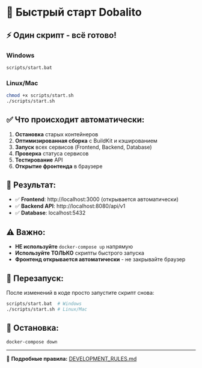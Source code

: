 # 🚀 Быстрый старт Dobalito

## ⚡ Один скрипт - всё готово!

### Windows
```bash
scripts/start.bat
```

### Linux/Mac
```bash
chmod +x scripts/start.sh
./scripts/start.sh
```

## ✅ Что происходит автоматически:

1. **Остановка** старых контейнеров
2. **Оптимизированная сборка** с BuildKit и кэшированием
3. **Запуск** всех сервисов (Frontend, Backend, Database)
4. **Проверка** статуса сервисов
5. **Тестирование** API
6. **Открытие фронтенда** в браузере

## 🎯 Результат:

- ✅ **Frontend**: http://localhost:3000 (открывается автоматически)
- ✅ **Backend API**: http://localhost:8080/api/v1
- ✅ **Database**: localhost:5432

## ⚠️ Важно:

- **НЕ используйте** `docker-compose up` напрямую
- **Используйте ТОЛЬКО** скрипты быстрого запуска
- **Фронтенд открывается автоматически** - не закрывайте браузер

## 🔄 Перезапуск:

После изменений в коде просто запустите скрипт снова:
```bash
scripts/start.bat  # Windows
./scripts/start.sh # Linux/Mac
```

## 🛑 Остановка:

```bash
docker-compose down
```

---
📖 **Подробные правила:** [DEVELOPMENT_RULES.md](DEVELOPMENT_RULES.md)
